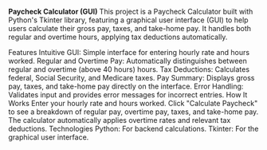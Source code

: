 **Paycheck Calculator (GUI)**
This project is a Paycheck Calculator built with Python's Tkinter library, featuring a graphical user interface (GUI) to help users calculate their gross pay, taxes, and take-home pay. It handles both regular and overtime hours, applying tax deductions automatically.

Features
Intuitive GUI: Simple interface for entering hourly rate and hours worked.
Regular and Overtime Pay: Automatically distinguishes between regular and overtime (above 40 hours) hours.
Tax Deductions: Calculates federal, Social Security, and Medicare taxes.
Pay Summary: Displays gross pay, taxes, and take-home pay directly on the interface.
Error Handling: Validates input and provides error messages for incorrect entries.
How It Works
Enter your hourly rate and hours worked.
Click "Calculate Paycheck" to see a breakdown of regular pay, overtime pay, taxes, and take-home pay.
The calculator automatically applies overtime rates and relevant tax deductions.
Technologies
Python: For backend calculations.
Tkinter: For the graphical user interface.
